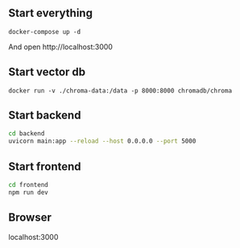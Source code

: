 ## Start everything

```shell
docker-compose up -d
```
And open http://localhost:3000

## Start vector db

```shell
docker run -v ./chroma-data:/data -p 8000:8000 chromadb/chroma
```

## Start backend
```bash
cd backend
uvicorn main:app --reload --host 0.0.0.0 --port 5000
```

## Start frontend

```bash
cd frontend
npm run dev
```

## Browser
localhost:3000